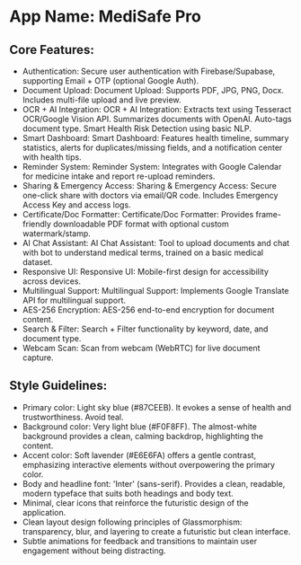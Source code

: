 # **App Name**: MediSafe Pro

## Core Features:

- Authentication: Secure user authentication with Firebase/Supabase, supporting Email + OTP (optional Google Auth).
- Document Upload: Document Upload: Supports PDF, JPG, PNG, Docx. Includes multi-file upload and live preview.
- OCR + AI Integration: OCR + AI Integration: Extracts text using Tesseract OCR/Google Vision API. Summarizes documents with OpenAI. Auto-tags document type. Smart Health Risk Detection using basic NLP.
- Smart Dashboard: Smart Dashboard: Features health timeline, summary statistics, alerts for duplicates/missing fields, and a notification center with health tips.
- Reminder System: Reminder System: Integrates with Google Calendar for medicine intake and report re-upload reminders.
- Sharing & Emergency Access: Sharing & Emergency Access: Secure one-click share with doctors via email/QR code. Includes Emergency Access Key and access logs.
- Certificate/Doc Formatter: Certificate/Doc Formatter: Provides frame-friendly downloadable PDF format with optional custom watermark/stamp.
- AI Chat Assistant: AI Chat Assistant: Tool to upload documents and chat with bot to understand medical terms, trained on a basic medical dataset.
- Responsive UI: Responsive UI: Mobile-first design for accessibility across devices.
- Multilingual Support: Multilingual Support: Implements Google Translate API for multilingual support.
- AES-256 Encryption: AES-256 end-to-end encryption for document content.
- Search & Filter: Search + Filter functionality by keyword, date, and document type.
- Webcam Scan: Scan from webcam (WebRTC) for live document capture.

## Style Guidelines:

- Primary color: Light sky blue (#87CEEB). It evokes a sense of health and trustworthiness. Avoid teal.
- Background color: Very light blue (#F0F8FF). The almost-white background provides a clean, calming backdrop, highlighting the content.
- Accent color: Soft lavender (#E6E6FA) offers a gentle contrast, emphasizing interactive elements without overpowering the primary color.
- Body and headline font: 'Inter' (sans-serif). Provides a clean, readable, modern typeface that suits both headings and body text.
- Minimal, clear icons that reinforce the futuristic design of the application.
- Clean layout design following principles of Glassmorphism: transparency, blur, and layering to create a futuristic but clean interface.
- Subtle animations for feedback and transitions to maintain user engagement without being distracting.